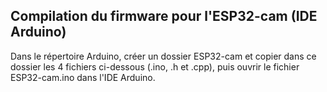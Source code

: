 ## Compilation du firmware pour l'ESP32-cam (IDE Arduino)

Dans le répertoire Arduino, créer un dossier ESP32-cam et copier dans ce dossier les 4 fichiers ci-dessous (.ino, .h et .cpp), puis ouvrir le fichier ESP32-cam.ino dans l'IDE Arduino.


